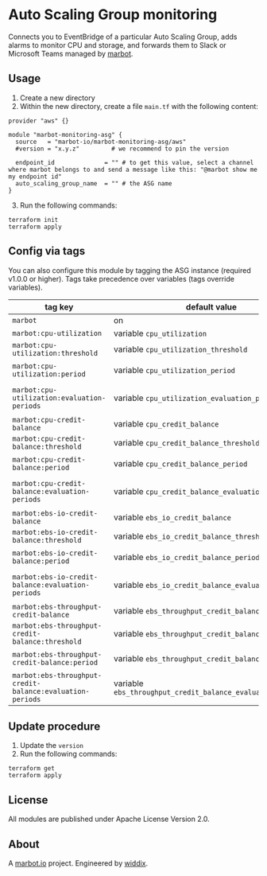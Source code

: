 # Auto Scaling Group monitoring

Connects you to EventBridge of a particular Auto Scaling Group, adds alarms to monitor CPU and storage, and forwards them to Slack or Microsoft Teams managed by [marbot](https://marbot.io/).

## Usage

1. Create a new directory
2. Within the new directory, create a file `main.tf` with the following content:
```
provider "aws" {}

module "marbot-monitoring-asg" {
  source   = "marbot-io/marbot-monitoring-asg/aws"
  #version = "x.y.z"         # we recommend to pin the version

  endpoint_id              = "" # to get this value, select a channel where marbot belongs to and send a message like this: "@marbot show me my endpoint id"
  auto_scaling_group_name  = "" # the ASG name
}
```
3. Run the following commands:
```
terraform init
terraform apply
```

## Config via tags

You can also configure this module by tagging the ASG instance (required v1.0.0 or higher). Tags take precedence over variables (tags override variables).

| tag key                                                   | default value                                               | allowed values                                |
| --------------------------------------------------------- | ----------------------------------------------------------- | --------------------------------------------- |
| `marbot`                                                  | on                                                          | on,off                                        |
| `marbot:cpu-utilization`                                  | variable `cpu_utilization`                                  | static,off                                    |
| `marbot:cpu-utilization:threshold`                        | variable `cpu_utilization_threshold`                        | 0-100                                         |
| `marbot:cpu-utilization:period`                           | variable `cpu_utilization_period`                           | <= 86400 and multiple of 60                   |
| `marbot:cpu-utilization:evaluation-periods`               | variable `cpu_utilization_evaluation_periods`               | >= 1 and $period*$evaluation-periods <= 86400 |
| `marbot:cpu-credit-balance`                               | variable `cpu_credit_balance`                               | static,off                                    |
| `marbot:cpu-credit-balance:threshold`                     | variable `cpu_credit_balance_threshold`                     | >= 0                                          |
| `marbot:cpu-credit-balance:period`                        | variable `cpu_credit_balance_period`                        | <= 86400 and multiple of 60                   |
| `marbot:cpu-credit-balance:evaluation-periods`            | variable `cpu_credit_balance_evaluation_periods`            | >= 1 and $period*$evaluation-periods <= 86400 |
| `marbot:ebs-io-credit-balance`                            | variable `ebs_io_credit_balance`                            | static,off                                    |
| `marbot:ebs-io-credit-balance:threshold`                  | variable `ebs_io_credit_balance_threshold`                  | 0-100                                         |
| `marbot:ebs-io-credit-balance:period`                     | variable `ebs_io_credit_balance_period`                     | <= 86400 and multiple of 60                   |
| `marbot:ebs-io-credit-balance:evaluation-periods`         | variable `ebs_io_credit_balance_evaluation_periods`         | >= 1 and $period*$evaluation-periods <= 86400 |
| `marbot:ebs-throughput-credit-balance`                    | variable `ebs_throughput_credit_balance`                    | static,off                                    |
| `marbot:ebs-throughput-credit-balance:threshold`          | variable `ebs_throughput_credit_balance_threshold`          | 0-100                                         |
| `marbot:ebs-throughput-credit-balance:period`             | variable `ebs_throughput_credit_balance_period`             | <= 86400 and multiple of 60                   |
| `marbot:ebs-throughput-credit-balance:evaluation-periods` | variable `ebs_throughput_credit_balance_evaluation_periods` | >= 1 and $period*$evaluation-periods <= 86400 |

## Update procedure

1. Update the `version`
2. Run the following commands:
```
terraform get
terraform apply
```

## License
All modules are published under Apache License Version 2.0.

## About
A [marbot.io](https://marbot.io/) project. Engineered by [widdix](https://widdix.net).
